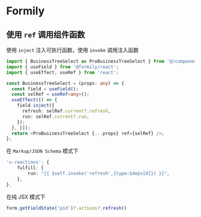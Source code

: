 
# Formily
## 使用 `ref` 调用组件函数
使用 `inject` 注入可执行函数，使用 `invoke` 调用注入函数
```ts
import { BusinessTreeSelect as ProBusinessTreeSelect } from '@/components';
import { useField } from '@formily/react';
import { useEffect, useRef } from 'react';

const BusinessTreeSelect = (props: any) => {
  const field = useField();
  const selRef = useRef<any>();
  useEffect(() => {
    field.inject({
      refresh: selRef.current?.refresh,
      run: selRef.current?.run,
    });
  }, []);
  return <ProBusinessTreeSelect {...props} ref={selRef} />;
};
```
在 `Markup/JSON Schema`  模式下
```ts
'x-reactions': {
    fulfill: {
        run: "{{ $self.invoke('refresh',{type:$deps[0]}) }}",
    },
},
```
在纯 JSX 模式下
```ts
form.getFieldState('pid')?.actions?.refresh()
```
